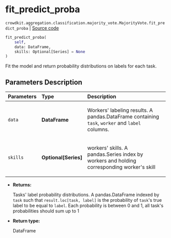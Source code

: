 # fit_predict_proba
`crowdkit.aggregation.classification.majority_vote.MajorityVote.fit_predict_proba` | [Source code](https://github.com/Toloka/crowd-kit/blob/v1.0.0/crowdkit/aggregation/classification/majority_vote.py#L82)

```python
fit_predict_proba(
    self,
    data: DataFrame,
    skills: Optional[Series] = None
)
```

Fit the model and return probability distributions on labels for each task.

## Parameters Description

| Parameters | Type | Description |
| :----------| :----| :-----------|
`data`|**DataFrame**|<p>Workers&#x27; labeling results. A pandas.DataFrame containing `task`, `worker` and `label` columns.</p>
`skills`|**Optional\[Series\]**|<p>workers&#x27; skills. A pandas.Series index by workers and holding corresponding worker&#x27;s skill</p>

* **Returns:**

  Tasks' label probability distributions.
A pandas.DataFrame indexed by `task` such that `result.loc[task, label]`
is the probability of `task`'s true label to be equal to `label`. Each
probability is between 0 and 1, all task's probabilities should sum up to 1

* **Return type:**

  DataFrame
